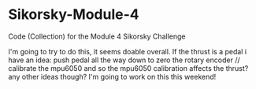 # Sikorsky-Module-4
Code (Collection) for the Module 4 Sikorsky Challenge

I'm going to try to do this, it seems doable overall. If the thrust is a pedal i have an idea: push pedal all the way down to zero the rotary encoder // calibrate the mpu6050 and so the mpu6050 calibration affects the thrust? any other ideas though? 
I'm going to work on this this weekend! 
